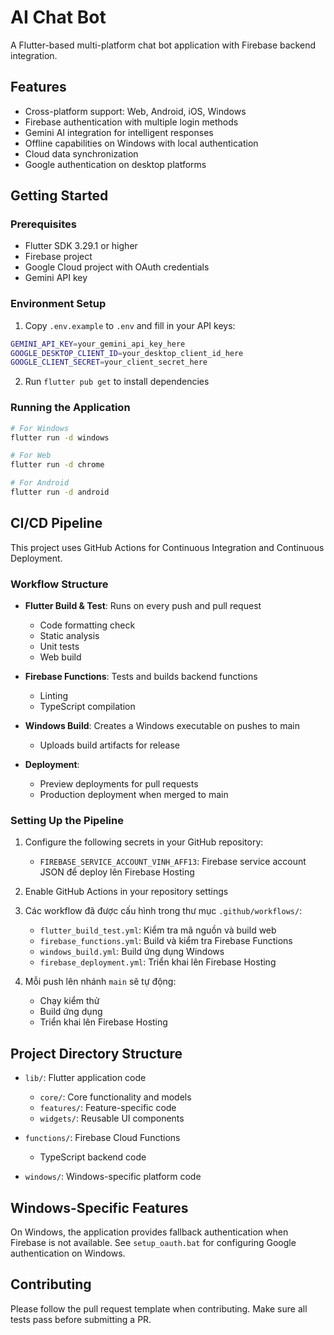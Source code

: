 # AI Chat Bot

A Flutter-based multi-platform chat bot application with Firebase backend integration.

## Features

- Cross-platform support: Web, Android, iOS, Windows
- Firebase authentication with multiple login methods
- Gemini AI integration for intelligent responses
- Offline capabilities on Windows with local authentication
- Cloud data synchronization
- Google authentication on desktop platforms

## Getting Started

### Prerequisites

- Flutter SDK 3.29.1 or higher
- Firebase project
- Google Cloud project with OAuth credentials
- Gemini API key

### Environment Setup

1. Copy `.env.example` to `.env` and fill in your API keys:

```bash
GEMINI_API_KEY=your_gemini_api_key_here
GOOGLE_DESKTOP_CLIENT_ID=your_desktop_client_id_here
GOOGLE_CLIENT_SECRET=your_client_secret_here
```

2. Run `flutter pub get` to install dependencies

### Running the Application

```bash
# For Windows
flutter run -d windows

# For Web
flutter run -d chrome

# For Android
flutter run -d android
```

## CI/CD Pipeline

This project uses GitHub Actions for Continuous Integration and Continuous Deployment.

### Workflow Structure

- **Flutter Build & Test**: Runs on every push and pull request
  - Code formatting check
  - Static analysis
  - Unit tests
  - Web build

- **Firebase Functions**: Tests and builds backend functions
  - Linting
  - TypeScript compilation

- **Windows Build**: Creates a Windows executable on pushes to main
  - Uploads build artifacts for release

- **Deployment**:
  - Preview deployments for pull requests
  - Production deployment when merged to main

### Setting Up the Pipeline

1. Configure the following secrets in your GitHub repository:
   - `FIREBASE_SERVICE_ACCOUNT_VINH_AFF13`: Firebase service account JSON để deploy lên Firebase Hosting

2. Enable GitHub Actions in your repository settings

3. Các workflow đã được cấu hình trong thư mục `.github/workflows/`:
   - `flutter_build_test.yml`: Kiểm tra mã nguồn và build web
   - `firebase_functions.yml`: Build và kiểm tra Firebase Functions
   - `windows_build.yml`: Build ứng dụng Windows
   - `firebase_deployment.yml`: Triển khai lên Firebase Hosting

4. Mỗi push lên nhánh `main` sẽ tự động:
   - Chạy kiểm thử
   - Build ứng dụng
   - Triển khai lên Firebase Hosting

## Project Directory Structure

- `lib/`: Flutter application code
  - `core/`: Core functionality and models
  - `features/`: Feature-specific code
  - `widgets/`: Reusable UI components

- `functions/`: Firebase Cloud Functions
  - TypeScript backend code

- `windows/`: Windows-specific platform code

## Windows-Specific Features

On Windows, the application provides fallback authentication when Firebase is not available. See `setup_oauth.bat` for configuring Google authentication on Windows.

## Contributing

Please follow the pull request template when contributing. Make sure all tests pass before submitting a PR.
